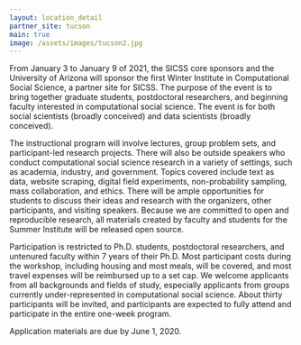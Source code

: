 ```yaml
---
layout: location_detail
partner_site: tucson
main: true
image: /assets/images/tucson2.jpg
---
```


From January 3 to January 9 of 2021, the SICSS core sponsors and the University of Arizona will sponsor the first Winter Institute in Computational Social Science, a partner site for SICSS. The purpose of the event is to bring together graduate students, postdoctoral researchers, and beginning faculty interested in computational social science. The event is for both social scientists (broadly conceived) and data scientists (broadly conceived). 

The instructional program will involve lectures, group problem sets, and participant-led research projects. There will also be outside speakers who conduct computational social science research in a variety of settings, such as academia, industry, and government. Topics covered include text as data, website scraping, digital field experiments, non-probability sampling, mass collaboration, and ethics. There will be ample opportunities for students to discuss their ideas and research with the organizers, other participants, and visiting speakers. Because we are committed to open and reproducible research, all materials created by faculty and students for the Summer Institute will be released open source.

Participation is restricted to Ph.D. students, postdoctoral researchers, and untenured faculty within 7 years of their Ph.D. Most participant costs during the workshop, including housing and most meals, will be covered, and most travel expenses will be reimbursed up to a set cap. We welcome applicants from all backgrounds and fields of study, especially applicants from groups currently under-represented in computational social science. About thirty participants will be invited, and participants are expected to fully attend and participate in the entire one-week program.

Application materials are due by June 1, 2020.
